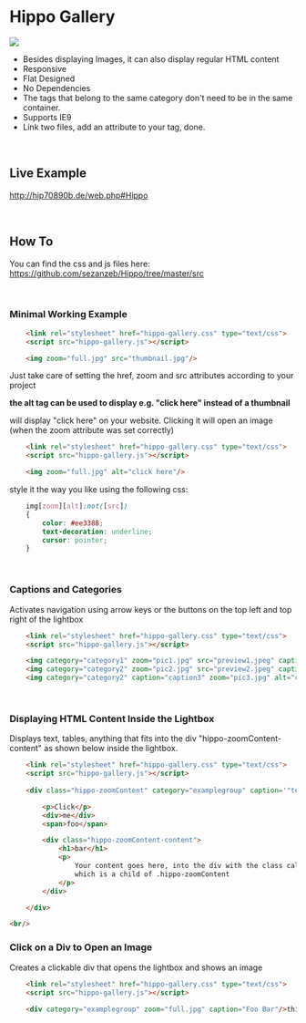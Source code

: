# Hippo Gallery

<img src="http://vanilla-js.com/assets/button.png">

- Besides displaying Images, it can also display regular HTML content 
- Responsive
- Flat Designed
- No Dependencies
- The tags that belong to the same category don't need to be in the same container.
- Supports IE9
- Link two files, add an attribute to your tag, done.

<br/>

## Live Example

http://hip70890b.de/web.php#Hippo

<br/>

## How To

You can find the css and js files here: https://github.com/sezanzeb/Hippo/tree/master/src

<br/>

### Minimal Working Example

```html
    <link rel="stylesheet" href="hippo-gallery.css" type="text/css">
    <script src="hippo-gallery.js"></script> 

    <img zoom="full.jpg" src="thumbnail.jpg"/>
```
    
Just take care of setting the href, zoom and src attributes according to your project

**the alt tag can be used to display e.g. "click here" instead of a thumbnail**

will display "click here" on your website. Clicking it will open an image (when the zoom attribute was set correctly)

```html
    <link rel="stylesheet" href="hippo-gallery.css" type="text/css">
    <script src="hippo-gallery.js"></script> 

    <img zoom="full.jpg" alt="click here"/>
```

style it the way you like using the following css:

```css
    img[zoom][alt]:not([src])
    {
        color: #ee3388;
        text-decoration: underline;
        cursor: pointer;
    }
```

<br/>

### Captions and Categories

Activates navigation using arrow keys or the buttons on the top left and top right of the lightbox

```html
    <link rel="stylesheet" href="hippo-gallery.css" type="text/css">
    <script src="hippo-gallery.js"></script>

    <img category="category1" zoom="pic1.jpg" src="preview1.jpeg" caption="caption1"/>
    <img category="category2" zoom="pic2.jpg" src="preview2.jpeg" caption="caption2"/>
    <img category="category2" caption="caption3" zoom="pic3.jpg" alt="click here"/>
```

<br/>

### Displaying HTML Content Inside the Lightbox 

Displays text, tables, anything that fits into the div "hippo-zoomContent-content" as shown below inside the lightbox.

```html
    <link rel="stylesheet" href="hippo-gallery.css" type="text/css">
    <script src="hippo-gallery.js"></script>
    
    <div class="hippo-zoomContent" category="examplegroup" caption='"text"'/>

        <p>Click</p>
        <div>me</div>
        <span>foo</span>

        <div class="hippo-zoomContent-content">
            <h1>bar</h1>
            <p>
                Your content goes here, into the div with the class called .hippo-zoomContent-content,
                which is a child of .hippo-zoomContent
            </p>
        </div>

    </div>

<br/>
```

### Click on a Div to Open an Image

Creates a clickable div that opens the lightbox and shows an image

```html
    <link rel="stylesheet" href="hippo-gallery.css" type="text/css">
    <script src="hippo-gallery.js"></script>
    
    <div category="examplegroup" zoom="full.jpg" caption="Foo Bar"/>this is a div that will open an image</div>
```
